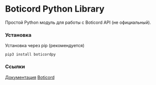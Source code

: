 # Boticord Python Library

Простой Python модуль для работы с Boticord API (не официальный).

### Установка

Установка через pip (рекомендуется)

`pip3 install boticordpy`

### Ссылки

[Документация](https://boticordpy.readthedocs.io/)
[Boticord](https://boticord.top/)
